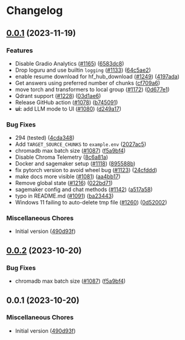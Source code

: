 # Changelog

## [0.0.1](https://github.com/FrangSierra/privateGPT/compare/v0.0.2...v0.0.1) (2023-11-19)


### Features

* Disable Gradio Analytics ([#1165](https://github.com/FrangSierra/privateGPT/issues/1165)) ([6583dc8](https://github.com/FrangSierra/privateGPT/commit/6583dc84c082773443fc3973b1cdf8095fa3fec3))
* Drop loguru and use builtin `logging` ([#1133](https://github.com/FrangSierra/privateGPT/issues/1133)) ([64c5ae2](https://github.com/FrangSierra/privateGPT/commit/64c5ae214a9520151c9c2d52ece535867d799367))
* enable resume download for hf_hub_download ([#1249](https://github.com/FrangSierra/privateGPT/issues/1249)) ([4197ada](https://github.com/FrangSierra/privateGPT/commit/4197ada6267c822f32c1d7ba2be6e7ce145a3404))
* Get answers using preferred number of chunks ([cf709a6](https://github.com/FrangSierra/privateGPT/commit/cf709a6b7a951fc333ef5a089b24179ca660469b))
* move torch and transformers to local group ([#1172](https://github.com/FrangSierra/privateGPT/issues/1172)) ([0d677e1](https://github.com/FrangSierra/privateGPT/commit/0d677e10b970aec222ec04837d0f08f1631b6d4a))
* Qdrant support ([#1228](https://github.com/FrangSierra/privateGPT/issues/1228)) ([03d1ae6](https://github.com/FrangSierra/privateGPT/commit/03d1ae6d70dffdd2411f0d4e92f65080fff5a6e2))
* Release GitHub action ([#1078](https://github.com/FrangSierra/privateGPT/issues/1078)) ([b745091](https://github.com/FrangSierra/privateGPT/commit/b7450911b25b0b70528fd4b620cffb90766e3448))
* **ui:** add LLM mode to UI ([#1080](https://github.com/FrangSierra/privateGPT/issues/1080)) ([d249a17](https://github.com/FrangSierra/privateGPT/commit/d249a17c330abd122e4988d35d94bcc2df980700))


### Bug Fixes

* 294 (tested) ([4cda348](https://github.com/FrangSierra/privateGPT/commit/4cda348cf87f56ff237e376b03732b1b47a99215))
* Add `TARGET_SOURCE_CHUNKS` to `example.env` ([2027ac5](https://github.com/FrangSierra/privateGPT/commit/2027ac563b6606199563632191b65f5105af8ebe))
* chromadb max batch size ([#1087](https://github.com/FrangSierra/privateGPT/issues/1087)) ([f5a9bf4](https://github.com/FrangSierra/privateGPT/commit/f5a9bf4e374b2d4c76438cf8a97cccf222ec8e6f))
* Disable Chroma Telemetry ([8c6a81a](https://github.com/FrangSierra/privateGPT/commit/8c6a81a07fc9c800d53f62a33f5ae3b5247a22a6))
* Docker and sagemaker setup ([#1118](https://github.com/FrangSierra/privateGPT/issues/1118)) ([895588b](https://github.com/FrangSierra/privateGPT/commit/895588b82a06c2bc71a9e22fb840c7f6442a3b5b))
* fix pytorch version to avoid wheel bug ([#1123](https://github.com/FrangSierra/privateGPT/issues/1123)) ([24cfddd](https://github.com/FrangSierra/privateGPT/commit/24cfddd60f74aadd2dade4c63f6012a2489938a1))
* make docs more visible ([#1081](https://github.com/FrangSierra/privateGPT/issues/1081)) ([aa4bb17](https://github.com/FrangSierra/privateGPT/commit/aa4bb17a2e6a797b450fa11a45e0b0528b8efecf))
* Remove global state ([#1216](https://github.com/FrangSierra/privateGPT/issues/1216)) ([022bd71](https://github.com/FrangSierra/privateGPT/commit/022bd718e3dfc197027b1e24fb97e5525b186db4))
* sagemaker config and chat methods ([#1142](https://github.com/FrangSierra/privateGPT/issues/1142)) ([a517a58](https://github.com/FrangSierra/privateGPT/commit/a517a588c4927aa5c5c2a93e4f82a58f0599d251))
* typo in README.md ([#1091](https://github.com/FrangSierra/privateGPT/issues/1091)) ([ba23443](https://github.com/FrangSierra/privateGPT/commit/ba23443a70d323cd4f9a242b33fd9dce1bacd2db))
* Windows 11 failing to auto-delete tmp file ([#1260](https://github.com/FrangSierra/privateGPT/issues/1260)) ([0d52002](https://github.com/FrangSierra/privateGPT/commit/0d520026a3d5b08a9b8487be992d3095b21e710c))


### Miscellaneous Chores

* Initial version ([490d93f](https://github.com/FrangSierra/privateGPT/commit/490d93fdc1977443c92f6c42e57a1c585aa59430))

## [0.0.2](https://github.com/imartinez/privateGPT/compare/v0.0.1...v0.0.2) (2023-10-20)


### Bug Fixes

* chromadb max batch size ([#1087](https://github.com/imartinez/privateGPT/issues/1087)) ([f5a9bf4](https://github.com/imartinez/privateGPT/commit/f5a9bf4e374b2d4c76438cf8a97cccf222ec8e6f))

## 0.0.1 (2023-10-20)

### Miscellaneous Chores

* Initial version ([490d93f](https://github.com/imartinez/privateGPT/commit/490d93fdc1977443c92f6c42e57a1c585aa59430))
